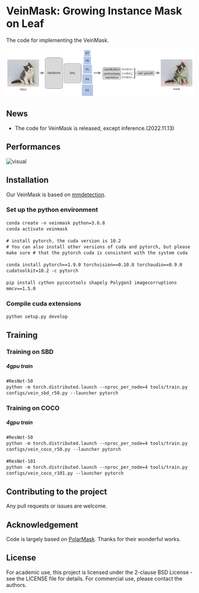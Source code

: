 # VeinMask: Growing Instance Mask on Leaf

The code for implementing the VeinMask. 

![architecture](imgs/architecture.png)


## News
- The code for VeinMask is released, except inference.(2022.11.13)


## Performances
![visual](imgs/visual.png)




## Installation
Our VeinMask is based on [mmdetection](https://github.com/open-mmlab/mmdetection).


### Set up the python environment
```
conda create -n veinmask python=3.6.8
conda activate veinmask

# install pytorch, the cuda version is 10.2
# You can also install other versions of cuda and pytorch, but please make sure # that the pytorch cuda is consistent with the system cuda

conda install pytorch==1.9.0 torchvision==0.10.0 torchaudio==0.9.0 cudatoolkit=10.2 -c pytorch

pip install cython pycocotools shapely Polygon3 imagecorruptions mmcv==1.5.0
```

### Compile cuda extensions
```
python setup.py develop
```




## Training
### Training on SBD
##### 4gpu train
```
#ResNet-50
python -m torch.distributed.launch --nproc_per_node=4 tools/train.py configs/vein_sbd_r50.py --launcher pytorch
```

### Training on COCO
##### 4gpu train
```
#ResNet-50
python -m torch.distributed.launch --nproc_per_node=4 tools/train.py configs/vein_coco_r50.py --launcher pytorch

#ResNet-101
python -m torch.distributed.launch --nproc_per_node=4 tools/train.py configs/vein_coco_r101.py --launcher pytorch
```

## Contributing to the project
Any pull requests or issues are welcome.

## Acknowledgement
Code is largely based on [PolarMask](https://github.com/xieenze/PolarMask). Thanks for their wonderful works.

## License

For academic use, this project is licensed under the 2-clause BSD License - see the LICENSE file for details. For commercial use, please contact the authors. 